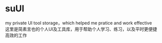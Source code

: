 # suUI
my private UI tool storage，which helped me pratice and work effective <br/>
这里是简素言也的个人UI及工具库，用于帮助个人学习、练习，以及平时更便捷高效的工作
